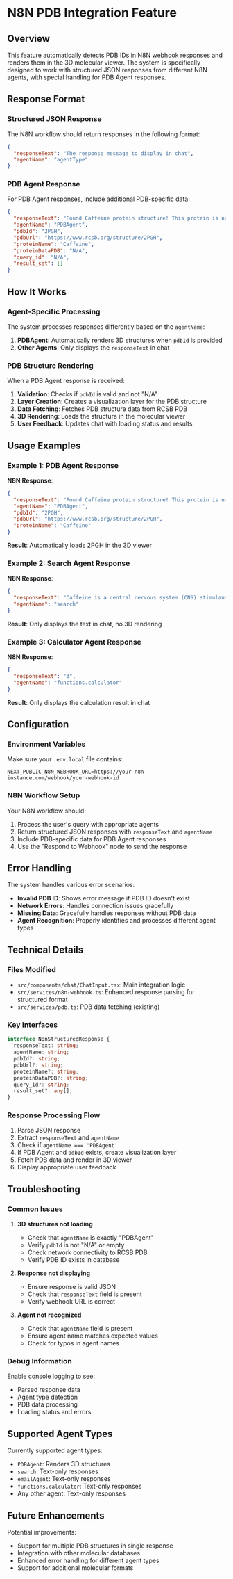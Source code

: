 # N8N PDB Integration Feature

## Overview

This feature automatically detects PDB IDs in N8N webhook responses and renders them in the 3D molecular viewer. The system is specifically designed to work with structured JSON responses from different N8N agents, with special handling for PDB Agent responses.

## Response Format

### Structured JSON Response

The N8N workflow should return responses in the following format:

```json
{
  "responseText": "The response message to display in chat",
  "agentName": "agentType"
}
```

### PDB Agent Response

For PDB Agent responses, include additional PDB-specific data:

```json
{
  "responseText": "Found Caffeine protein structure! This protein is now loaded in the 3D viewer.",
  "agentName": "PDBAgent",
  "pdbId": "2PGH",
  "pdbUrl": "https://www.rcsb.org/structure/2PGH",
  "proteinName": "Caffeine",
  "proteinDataPDB": "N/A",
  "query_id": "N/A",
  "result_set": []
}
```

## How It Works

### Agent-Specific Processing

The system processes responses differently based on the `agentName`:

1. **PDBAgent**: Automatically renders 3D structures when `pdbId` is provided
2. **Other Agents**: Only displays the `responseText` in chat

### PDB Structure Rendering

When a PDB Agent response is received:

1. **Validation**: Checks if `pdbId` is valid and not "N/A"
2. **Layer Creation**: Creates a visualization layer for the PDB structure
3. **Data Fetching**: Fetches PDB structure data from RCSB PDB
4. **3D Rendering**: Loads the structure in the molecular viewer
5. **User Feedback**: Updates chat with loading status and results

## Usage Examples

### Example 1: PDB Agent Response
**N8N Response**:
```json
{
  "responseText": "Found Caffeine protein structure! This protein is now loaded in the 3D viewer.",
  "agentName": "PDBAgent",
  "pdbId": "2PGH",
  "pdbUrl": "https://www.rcsb.org/structure/2PGH",
  "proteinName": "Caffeine"
}
```
**Result**: Automatically loads 2PGH in the 3D viewer

### Example 2: Search Agent Response
**N8N Response**:
```json
{
  "responseText": "Caffeine is a central nervous system (CNS) stimulant of the methylxanthine class.",
  "agentName": "search"
}
```
**Result**: Only displays the text in chat, no 3D rendering

### Example 3: Calculator Agent Response
**N8N Response**:
```json
{
  "responseText": "3",
  "agentName": "functions.calculator"
}
```
**Result**: Only displays the calculation result in chat

## Configuration

### Environment Variables

Make sure your `.env.local` file contains:
```
NEXT_PUBLIC_N8N_WEBHOOK_URL=https://your-n8n-instance.com/webhook/your-webhook-id
```

### N8N Workflow Setup

Your N8N workflow should:
1. Process the user's query with appropriate agents
2. Return structured JSON responses with `responseText` and `agentName`
3. Include PDB-specific data for PDB Agent responses
4. Use the "Respond to Webhook" node to send the response

## Error Handling

The system handles various error scenarios:
- **Invalid PDB ID**: Shows error message if PDB ID doesn't exist
- **Network Errors**: Handles connection issues gracefully
- **Missing Data**: Gracefully handles responses without PDB data
- **Agent Recognition**: Properly identifies and processes different agent types

## Technical Details

### Files Modified
- `src/components/chat/ChatInput.tsx`: Main integration logic
- `src/services/n8n-webhook.ts`: Enhanced response parsing for structured format
- `src/services/pdb.ts`: PDB data fetching (existing)

### Key Interfaces
```typescript
interface N8nStructuredResponse {
  responseText: string;
  agentName: string;
  pdbId?: string;
  pdbUrl?: string;
  proteinName?: string;
  proteinDataPDB?: string;
  query_id?: string;
  result_set?: any[];
}
```

### Response Processing Flow
1. Parse JSON response
2. Extract `responseText` and `agentName`
3. Check if `agentName === 'PDBAgent'`
4. If PDB Agent and `pdbId` exists, create visualization layer
5. Fetch PDB data and render in 3D viewer
6. Display appropriate user feedback

## Troubleshooting

### Common Issues

1. **3D structures not loading**
   - Check that `agentName` is exactly "PDBAgent"
   - Verify `pdbId` is not "N/A" or empty
   - Check network connectivity to RCSB PDB
   - Verify PDB ID exists in database

2. **Response not displaying**
   - Ensure response is valid JSON
   - Check that `responseText` field is present
   - Verify webhook URL is correct

3. **Agent not recognized**
   - Check that `agentName` field is present
   - Ensure agent name matches expected values
   - Check for typos in agent names

### Debug Information

Enable console logging to see:
- Parsed response data
- Agent type detection
- PDB data processing
- Loading status and errors

## Supported Agent Types

Currently supported agent types:
- `PDBAgent`: Renders 3D structures
- `search`: Text-only responses
- `emailAgent`: Text-only responses
- `functions.calculator`: Text-only responses
- Any other agent: Text-only responses

## Future Enhancements

Potential improvements:
- Support for multiple PDB structures in single response
- Integration with other molecular databases
- Enhanced error handling for different agent types
- Support for additional molecular formats 